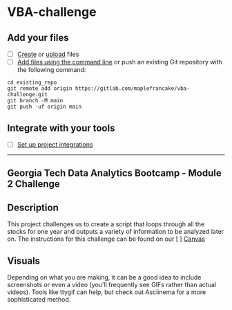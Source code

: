 # VBA-challenge

## Add your files

- [ ] [Create](https://docs.gitlab.com/ee/user/project/repository/web_editor.html#create-a-file) or [upload](https://docs.gitlab.com/ee/user/project/repository/web_editor.html#upload-a-file) files
- [ ] [Add files using the command line](https://docs.gitlab.com/ee/gitlab-basics/add-file.html#add-a-file-using-the-command-line) or push an existing Git repository with the following command:

```
cd existing_repo
git remote add origin https://gitlab.com/maplefrancake/vba-challenge.git
git branch -M main
git push -uf origin main
```

## Integrate with your tools

- [ ] [Set up project integrations](https://gitlab.com/maplefrancake/vba-challenge/-/settings/integrations)

***
## Georgia Tech Data Analytics Bootcamp - Module 2 Challenge

## Description
This project challenges us to create a script that loops through all the stocks for one year and outputs a variety of information to be analyzed later on. The instructions for this challenge can be found on our [ ] [Canvas](https://courses.bootcampspot.com/courses/2866/assignments/45778?module_item_id=845302)

## Visuals
Depending on what you are making, it can be a good idea to include screenshots or even a video (you'll frequently see GIFs rather than actual videos). Tools like ttygif can help, but check out Asciinema for a more sophisticated method.
